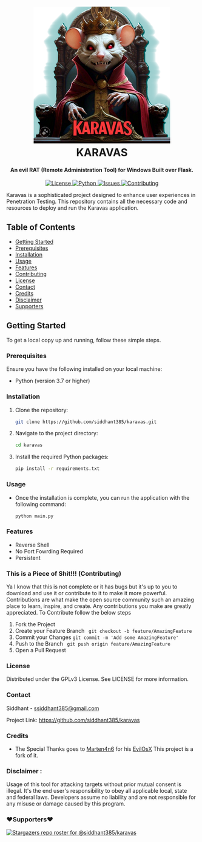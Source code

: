 <h1 align="center">
  <br>
  <a href="https://github.com/siddhant385/karavas"><img src="/data/images/logo.png?raw=true" alt="Logo" height="360" width="360"></a>
  <br>
  KARAVAS
  <br>
</h1>

<h4 align="center">An evil RAT (Remote Administration Tool) for Windows Built over Flask.</h4>

<p align="center">
  <a href="https://github.com/siddhant385/karavas/blob/main/LICENSE">
      <img src="https://img.shields.io/badge/license-GPLv3-blue.svg?style=flat-square" alt="License">
  </a>
  <a href="https://github.com/siddhant385/karavas/blob/main/LICENSE">
      <img src="https://img.shields.io/badge/python-3.10,%203.11-blue.svg?style=flat-square" alt="Python">
  </a>
  <a href="https://github.com/siddhant385/karavas/issues">
    <img src="https://img.shields.io/github/issues/siddhant385/karavas.svg?style=flat-square" alt="Issues">
  </a>
  <a href="https://github.com/siddhant385/karavas/blob/main/CONTRIBUTING.md">
      <img src="https://img.shields.io/badge/contributions-welcome-brightgreen.svg?style=flat-square" alt="Contributing">
  </a>
</p>
Karavas is a sophisticated project designed to enhance user experiences in Penetration Testing. This repository contains all the necessary code and resources to deploy and run the Karavas application.

## Table of Contents
- [Getting Started](#getting-started)
- [Prerequisites](#prerequisites)
- [Installation](#installation)
- [Usage](#usage)
- [Features](#features)
- [Contributing](#this-is-a-piece-of-shit-contributing)
- [License](#license)
- [Contact](#contact)
- [Credits](#credits)
- [Disclaimer](#disclaimer-)
- [Supporters](#️supporters️)
## Getting Started

To get a local copy up and running, follow these simple steps.

### Prerequisites

Ensure you have the following installed on your local machine:
- Python (version 3.7 or higher)

### Installation

1. Clone the repository:
   ```sh
   git clone https://github.com/siddhant385/karavas.git

2. Navigate to the project directory:
    ```sh
    cd karavas
3. Install the required Python packages:
    ```sh
    pip install -r requirements.txt

### Usage
- Once the installation is complete, you can run the application with the following command:
    ```sh
    python main.py

### Features
- Reverse Shell
- No Port Fowrding Required
- Persistent

### This is a Piece of Shit!!! (Contributing)
Ya I know that this is not complete or it has bugs but it's up to you to download and use it or contribute to it to make it more powerful.
Contributions are what make the open source community such an amazing place to learn, inspire, and create. Any contributions you make are greatly appreciated.
To Contribute follow the below steps
1. Fork the Project
2. Create your Feature Branch ``` git checkout -b feature/AmazingFeature```
3. Commit your Changes ``` git commit -m 'Add some AmazingFeature' ```
4. Push to the Branch ``` git push origin feature/AmazingFeature```
5. Open a Pull Request

### License

Distributed under the GPLv3 License. See LICENSE for more information.

### Contact

Siddhant - ssiddhant385@gmail.com

Project Link: https://github.com/siddhant385/karavas


### Credits
- The Special Thanks goes to [Marten4n6](https://github.com/Marten4n6/) for his [EvilOsX](https://github.com/Marten4n6/EvilOSX) This project is a fork of it.


### Disclaimer :
Usage of this tool for attacking targets without prior mutual consent is illegal. It's the end user's responsibility to obey all applicable local, state and federal laws. Developers assume no liability and are not responsible for any misuse or damage caused by this program.


### ❤️Supporters❤️
[![Stargazers repo roster for @siddhant385/karavas](https://reporoster.com/stars/siddhant385/karavas)](https://github.com/siddhant385/karavas/stargazers)